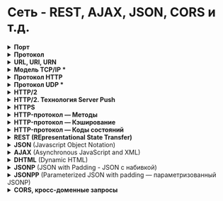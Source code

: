 <h1>Сеть - REST, AJAX, JSON, CORS и т.д.</h1>

[//]: # (Порт)
<details><summary><b>Порт</b></summary><p>

  - Номер выданный операционной системой каждой программе, которая хочет отсылать данные в сеть.

<br></p>
</details> 

[//]: # (Протокол todo: доработать)
<details><summary><b>Протокол</b></summary><p>

  - Сетевой протокол — набор правил, по которым реализуется соединение и обмен данными между несколькими устройствами в сети.
  - Некоторые протоколы:
    - `TСP` - создание интернет пакетов и их обратную сборку в нужном порядке в месте получения. Проверяет целостность информации. Если часть пакетов утеряна в процессе передачи, они передаются повторно.
    - `IP` - для доставки информации по нужному адресу.
    - `UDP` - надо передать быстро, но без гарантий доставки (например передача аудио)
    - `ICMP` - в диагностических или сервисных целях. Например передача сообщений об ошибках и других исключительных ситуациях
    - `SMTP`, `POP`, `IMAP` - Почтовые протоколы
    - `HTTP` — передача данных при клиент-серверном взаимодействии.
    - `FTP` — передача файлов
    - `ARP` — определение MAC-адреса другого компьютера по известному IP-адресу.
  - 
  - Для одновременной работы серверов по протоколам SMTP, POP, IMAP, HTTP, HTTPS, FTP и др. вовсе не требуются отдельные компьютеры или ip-адреса. Все эти сервера можно установить на один компьютер с одним ip-адресом. Это достигается за счет то, что каждый из протоколов использует свой порт.
  - 
  - **Ссылки**
    - [Сетевые протоколы – IP, ICMP, TCP, UDP, POP, SMTP, POP/POP3, IMAP, HTTP/HTTPS, FTP и другие](http://compbasic.ru/network-protocol/)

<br></p>
</details> 

[//]: # (URL, URI, URN todo: дополнять)
<details><summary><b>URL, URI, URN</b></summary><p>

[//]: # (Общее)
- <details><summary><b>Общее</b></summary><p>

  - `URI` (унифицированный идентификатор ресурс) — строка символов, для идентификации ресурса **по его адресу или имени, или тому и тому вместе**.
  - `URL` (унифицированный указатель ресурса) — строка символов, для идентификации ресурса **только по его адресу**. Веб-адрес, используемый для идентификации ресурсов в интернете
  - `URN` (унифицированный идентификатор ресурс) — строка символов, для идентификации ресурса, **только по его имени**.  

  <br></p>
  </details>

[//]: # (URL состоит из)
- <details><summary><b>URL состоит из</b></summary><p>

  - Протокола — набор правил соединение и обмена данными между устройствами в сети. Например: `http:`
  - Домена — имя для идентификации одного или нескольких IP-адресов, на которых расположен ресурс.
  - Пути — местоположение ресурса на сервере
  - Параметров — дополнительные данные, для идентификации или фильтрации ресурса на сервере

  <br></p>
  </details>

[//]: # (Кодировка URL)
- <details><summary><b>Кодировка URL</b></summary><p>

  - URL-адреса используют ASCII-кодировку.
  - 
  - Если есть символы не из набора ASCII — URL-адрес конвертируется в допустимый формат ASCII.
  - Перекодироваться должны буквы кириллицы, буквы с диакритическими знаками, лигатуры, иероглифы...
  - Кодирование URL конвертирует этот адрес в ASCII формат.
  - 
  - Кодировщик URL заменяет небезопасные символы ASCII знаком `%`, за которым следуют два шестнадцатиричных числа, которые соответствуют значениям символов из кодировки `ISO-8859-1`.
  - URL не должен содержать `пробелы`. Кодировщик URL обычно заменяет пробелы знаком `%20`.

  <br></p>
  </details>

[//]: # (Национальные кодировки)
- <details><summary><b>Национальные кодировки</b></summary><p>

  - Для введения многоязычных доменов используют технологию преобразования кодировки.
  - Работает поверх старой системы DNS, не требует никаких изменений в последней.
  - Преобразование имён происходит на стороне клиента, до отправки запроса в систему DNS.
  - Доменные имена с символами нац. алфавитов, которые пользователь набирает в адресной строке, преобразуются браузером в кодировку ASCII.

  <br></p>
  </details>
<br></p>
</details> 

[//]: # (TCP/IP todo: дополнять)
<details><summary><b>Модель TCP/IP *</b></summary><p>

[//]: # (Общее)
- <details><summary><b>Общее</b></summary><p>

  - Модель, теоретическое описание принципов работы набора сетевых протоколов, взаимодействующих друг с другом.
  - Сетевая модель передачи данных, представленных в цифровом виде.
  - 
  - Предполагает прохождение информации через 4 уровня, каждый из них описан набором правил (протоколом передачи).
  - Модель TCP/IP возникла как развитие модели `OSI` (там 7 уровней).
  - 
  - `TCP/IP` — набор протоколов, среди них два основных: TCP (Transmission Control Protocol ) и IP (Internet Protocol).
  - Были первыми разработаны и описаны в данном стандарте.
  - 
  - `Стек протоколов` — конкретные наборы протоколов (правил, по которым идёт соединение и обмен данными между устройствами в сети).
  - Иначе говоря — вложенность протоколов (`TCP` поверх `IP` поверх `Ethernet`).

  <br></p>
  </details>

[//]: # (4 уровня стека TCP/IP)
- <details><summary><b>4 уровня стека TCP/IP</b></summary><p>

  - `Прикладной` уровень (Application Layer)
      - Зачем: поддержка сеанса связи, преобразование протоколов и информации, взаимодействие пользователя и сети...
      - Примеры: HTTP, RTSP, FTP, DNS...
  - `Транспортный` уровень (Transport Layer)
      - Зачем: доставка переданной информации без дублирования, потерь и ошибок, в необходимой последовательности.
      - В стеке TCP/IP транспортные протоколы определяют, для какого именно приложения предназначены эти данные.
      - Примеры: TCP, UDP, SCTP, DCCP
  - `Межсетевой` уровень (Сетевой уровень) (Internet Layer)
      - Зачем: регламентирует взаимодействие между отдельными подсетями.
      - Интернет состоит из множества локальных сетей, объединенных протоколом связи TCP/IP.
      - Маршрутизация осуществляется путем обращения к определенному IP-адресу с использованием маски.
      - Примеры: Для TCP/IP это IP
  - `Канальный/Сетевой` уровень (Network Access Layer)
      - Зачем: кодирование информации, ее деление на пакеты, отправка по нужному каналу. Измерение параметров сигнала (
        задержки ответа, расстояния между хостами...)
      - Для взаимодействия с сетевыми технологиями — Ethernet, Wi-Fi и т. д.
      - Примеры: Ethernet, IEEE 802.11 WLAN, SLIP, Token Ring, ATM и MPLS, физическая среда и принципы кодирования
        информации, T1, E1

  <br></p>
  </details>

[//]: # (Отличия моделей TCP/IP и OSI)
- <details><summary><b>Отличия моделей TCP/IP и OSI</b></summary><p>

  - TCP/IP — стек протоколов, представляющий собой основу Интернета.
  - OSI (Базовая Эталонная Модель Взаимодействия Открытых Систем) — подходит для описания самых разных сетей.

  <br></p>
  </details>

[//]: # (Альтернативы TCP)
- <details><summary><b>Альтернативы TCP</b></summary><p>

  - Один из вариантов: протокол `UDP`. 
  - Поверx него используем `QUIC`, поверх `HTTP/3`. 
  - [Подробнее](https://habr.com/ru/company/vk/blog/594633/)

  <br></p>
  </details>


- **Дополнять — там еще много всего**
- .

[//]: # (Ссылки)
- <details><summary><b>Ссылки</b></summary><p>

  - [Timeweb - Что такое TCP/IP и как работает этот протокол](https://timeweb.com/ru/community/articles/chto-takoe-tcp-ip)
  - [Proglib - Компьютерные сети от А до Я: стек протоколов TCP/IP](https://proglib.io/p/tcp-ip)
  - [Habr - Основы TCP/IP для будущих дилетантов](https://habr.com/ru/post/326574)
  - [Wiki - TCP/IP](https://ru.wikipedia.org/wiki/TCP/IP)
  - [Proglib - Компьютерные сети от А до Я: классификация, стандарты и уровни. OSI](https://proglib.io/p/computer-network)
  
  <br></p>
  </details>

<br></p>
</details> 

[//]: # (Протокол HTTP)
<details><summary><b>Протокол HTTP</b></summary><p>

[//]: # (Ссылки)
- <details><summary><b>Ссылки</b></summary><p>
    
  - `HyperText Transfer Protocol` (протокол передачи гипертекста) — протокол передачи данных.
  - Для передачи произвольных данных при клиент-серверном взаимодействии.
  - 
  - Протокол прикладного уровня — верхний 7-й уровень модели OSI, 4 уровень TCP/IP
  - 
  - Предполагает использование клиент-серверной структуры передачи данных:
    - клиентское приложение формирует запрос и отправляет его на сервер
    - серверное программное обеспечение обрабатывает данный запрос, формирует ответ и передаёт его обратно клиенту
    - клиентское приложение может продолжить отправлять другие запросы (будут обработаны аналогично).
  - 
  - HTTP часто используется как протокол передачи информации для других протоколов прикладного уровня (например SOAP, XML-RPC и WebDAV). В таком случае говорят, что протокол HTTP используется как «транспорт».
  - API многих программ также используют HTTP для передачи данных — сами данные могут иметь любой формат (например XML или JSON).
  - Обычно передача данных по протоколу HTTP осуществляется через TCP/IP-соединения.

    
  <br></p>
  </details>

[//]: # (Клиент, Сервер, Прокси)
- <details><summary><b>Клиент, Сервер, Прокси</b></summary><p>

  - 3 главных объекта, которые обмениваются сообщениями:
  - 
  - `Клиент` (user agent)
      - программа, которая отправляет запросы, получает и обрабатывает ответы от имени пользователя на устройстве
        пользователя,
      - Например, браузер.
  - `Сервер` (веб-сервер)
      - программа, которая работает на сервере, принимает и обрабатывает запросы от клиента, а затем отправляет ответы
        клиенту.
      - Это веб-сервер.
  - `Прокси` (прокси-сервер)
      - программа, которая работает на сервере, пропускает через себя запросы и ответы и выступает в роли посредника между
        клиентом и сервером.
      - Функции:
      - **Кэшировать** данные запроса или ответа — для улучшения производительности и снижения сетевого трафика.
      - **Фильтровать** данные — например сканировать данные антивирусом или использовать родительский контроль.
      - **Балансировка нагрузки** — распределение запросов между разными серверами.
      - **Аутентификацию клиентов** — для управления доступом к ресурсам.
      - **Логировать** — хранение информации о запросах клиентов и ответах сервера.
      - **Защищать** — обнаружение некоторых типов атак. Например: определение подозрительного трафика или DDoS-атаки.

  <br></p>
  </details> 

[//]: # (Общий алгоритм)
- <details><summary><b>Общий алгоритм</b></summary><p>

  - Клиент устанавливает соединение с сервером с помощью протокола транспортного уровня TCP.
      - Клиент может переиспользовать одно и то же соединение для работы с сервером или создавать его каждый раз. Зависит от задачи, конфигурации сети и конкретных настроек оборудования.
  - Клиент посылает HTTP-сообщение с `телом` и `параметрами` запроса.
  - Сервер принимает это сообщение и на основании логики работы бэкенда формирует и отправляет HTTP-сообщение ответа.

  <br></p>
  </details> 

[//]: # (Сессия, cookie)
- <details><summary><b>Сессия, cookie</b></summary><p>

  - Протокол HTTP не хранит состояние => количество соединений не приводит к существенному усложнению взаимодействия.
  - Но есть понятие `сессии`, с помощью которой можно передавать и хранить необходимые данные, относящиеся к конкретному сеансу связи.
  - Данные сессии сохраняются на клиенте и на сервере.
  - Например: доступен идентификатор сессии, который позволяет не проводить авторизацию клиента при каждом обращении к серверу.
  - Часто для хранения данных о сессии используются `Cookie`.

  <br></p>
  </details> 

[//]: # (HTTP-сообщения)
- <details><summary><b>HTTP-сообщения</b></summary><p>

  - HTTP-сообщение — обычный текст в кодировке ASCII.
  - 
  - В версиях HTTP/1.1 и раньше — сообщения пересылались в качестве обычного текста.
  - В версии HTTP/2 — текстовое сообщение разделяется на фреймы. Позволяет выполнить оптимизацию и повысить
  - производительность.
  - 
  - Два типа сообщений:
    - запросы — от клиента
    - ответы — от сервера
  - 
  - Структура:
    - `Стартовая строка` — описывает запрос, или статус (успех или сбой)
    - `Заголовки` — передают сервисную информацию, определяют запрос или описывают тело сообщения.
    - `Тело сообщения` (опционально) — представляет данные в текстовом виде. Может отсутствовать (у всех HEAD-запросов, у некоторых GET-запросов...)
  - 
  - Стартовую строку вместе с заголовками сообщения HTTP называют головой запроса, а его данные - телом.

  <br></p>
  </details> 

[//]: # (HTTP-сообщения - стартовая строка)
- <details><summary><b>HTTP-сообщения - стартовая строка</b></summary><p>

  - **Стартовая строка запроса**
    - Метод HTTP — какое действие хочу совершить (GET, PUT, POST, HEAD, OPTIONS...).
        - `OPTIONS` — для определения возможностей сервера по преобразованию данных. Предварительный запрос к серверу при
          кросс-доменном запросе. Не кэшируется (???).
        - `GET` — для получения данных от сервера. Не имеет тела, информацию можно передать только через `querystring`.
          Кэшируется.
        - `HEAD` — для получения данных от сервера. Как GET, но не возвращает данных в ответе. Для проверки существования
          сайта, получения метаданных. Кэшируется.
        - `POST` — для отправки данных на сервер. Не кэшируется.
        - `PUT` — для добавления новых или изменения существующих данных на сервере. Не кэшируется.
        - `PATCH` — для добавления новых или изменения существующих данных на сервере. Как PUT, но для обновления части
          данных.
        - `DELETE` — для удаления данных на сервере. Не кэшируется.
        - `TRACE` — возвращает запрос от клиента так, что в ответе будет информация о преобразованиях запроса на
          промежуточных серверах.
        - `CONNECT` — переводит текущее соединение в TCP/IP-туннель. Обычно используется для установления защищённого
          SSL-соединения.
    - Цель запроса — адрес. Обычно URL или абсолютный путь протокола. Формат зависит от HTTP-метода.
        - Абсолютный путь, '?' и строка запроса — самая распространённая форма, `исходная формой` (origin form).
            - Для методов GET, POST, HEAD, и OPTIONS.
            - `POST / HTTP 1.1`
            - `GET /background.png HTTP/1.0`
            - `HEAD /test.html?query=alibaba HTTP/1.1`
            - `OPTIONS /anypage.html HTTP/1.0`
        - Полный URL - абсолютная форма (absolute form) , обычно используется с GET при подключении к прокси.
            - `GET http://developer.mozilla.org/ru/docs/Web/HTTP/Messages HTTP/1.1`
        - Компонента URL "authority", состоящая из имени домена и (необязательно) порта (предваряемого символом ':'),
          называется authority form. Используется только с методом CONNECT при установке туннеля HTTP.
            - `CONNECT developer.mozilla.org:80 HTTP/1.1`
        - Форма звёздочки (asterisk form), просто "звёздочка" ('*') используется с методом OPTIONS и представляет сервер.
            - `OPTIONS * HTTP/1.1`
    - Версия HTTP — определяет структуру остального сообщения. Какую версию лучше использовать для ответа.
  - 
  - **Стартовая строка ответа (строка статуса)**
    - Версия протокола (обычно HTTP/1.1)
    - Код состояния — был ли запрос успешным.
        - `1xx` — обработка данных на сервере продолжается;
        - `2xx` — успешная обработка данных;
        - `3xx` — перенаправление запросов (редирект);
        - `4xx` — ошибка по вине клиента;
        - `5xx` — ошибка по вине сервера.
        - [MDN - Коды ответа HTTP](https://developer.mozilla.org/ru/docs/Web/HTTP/Status)
        - [Яндекс.Справка - Справочник по кодам статуса HTTP](https://yandex.ru/support/webmaster/error-dictionary/http-codes.html)
    - Пояснение — краткое описание кода состояния
    - Пример строки статуса: `HTTP/1.1 404 Not Found.`

  <br></p>
  </details> 

[//]: # (HTTP-сообщения - заголовки)
- <details><summary><b>HTTP-сообщения - заголовки</b></summary><p>

  - Структура заголовка: строка, завершаемая (':') и значение, структура которого определяется заголовком.
  - Весь заголовок, включая значение, представляет собой одну строку, может быть довольно длинной.
  - 
  - **4 группы заголовков**:
    - Основные заголовки — могут включаться в любые сообщения клиента и сервера.
    - Заголовки запроса — используются только в сообщениях клиента.
    - Заголовки ответа — используются только в сообщениях сервера.
    - Заголовки сущности — описывают данные в сообщении.
  - 
  - В заголовках указывается информация необходимая для работы веб-сервера или клиента.
  - Например:
    - есть адрес домена, к которому обращается клиент
    - информация об авторизации пользователя.
    - информацию о настройках кэширования на клиенте и сервере
    - формат передаваемых данных
    - языке
    - последних дате и времени модификации данных
    - ...
  - 
  - **Пример**
    - Для экономии трафика часто используют сжатие данных: архивация данных перед пересылкой и разархивация после пересылки.
    - Для этого применяют несколько алгоритмов сжатия (gzip, brotli...)
    - Чтобы пользоваться сжатием, необходимо дать понять клиенту и серверу, что это вообще возможно и какой алгоритм сжатия применять.
    - Клиент должен сообщить серверу, что сжатие поддерживается.
    - Сервер должен сообщить что данные сжаты и их необходимо распаковать перед использованием.
    - Клиент, сообщает о поддержке сжатия gzip, br или deflate используя заголовок: `Accept-Encoding: gzip, br, deflate`
    - Сервер для передачи данных в сжатом формате gzip шлёт заголовок: `Content-Encoding: gzip`
  - 
  - **Ссылки**
    - [MDN - Заголовки HTTP](https://developer.mozilla.org/ru/docs/Web/HTTP/Headers)

  <br></p>
  </details> 

[//]: # (HTTP-сообщения - тело)
- <details><summary><b>HTTP-сообщения - тело</b></summary><p>

  - Данные, которые будут отправлены с запросом, или данные, полученные с ответом.
  - Может отсутствовать — для всех HEAD-запросов, для некоторых GET-запросов, у ответов с кодом состояния 201 (создано), 204 (Нет содержимого) и др.
  -
  - **Формат данных тела сообщения**
    - Бывает нескольких типов.
    - Чаще всего встречаются типы:
      - text/html.
      - application/json.
      - multipart/form-data.
  - 
  - **Тело запроса**
    - Может отсутствовать — для всех HEAD-запросов, для некоторых GET-запросов (запрос клиента, где указан метод GET для
      получения данных).<bb>
    - Запросы, собирающие (fetching) в нем обычно не нуждаются ресурсы (`GET`, `HEAD`, `DELETE`, или `OPTIONS`).<br>
    - Некоторые запросы отправляют на сервер данные для обновления, как это часто бывает с запросами `POST` (содержащими
      данные HTML-форм).
    - можно разделить на 2 категории:
        - Одноресурсные тела — состоят из одного отдельного файла, определяемого двумя заголовками: Content-Type и
          Content-Length.
        - Многоресурсные тела — состоят из N частей, каждая содержит свой бит информации. Обычно связаны с HTML-формами.
  - 
  - **Тело ответа**
    - есть не у всех ответов: у ответов с кодом состояния 201 (создано), 204 (нет содержимого) и др.
    - можно разделить на 3 категории:
        - Одноресурсные тела из отдельного файла известной длины, определяемые двумя заголовками: Content-Type и
          Content-Length.
        - Одноресурсные тела из отдельного файла неизвестной длины, разбитого на небольшие части (chunks) с заголовком
          Transfer-Encoding, значением которого является chunked.
        - Многоресурсные тела состоящие из многокомпонентного тела, каждая часть которого содержит свой сегмент информации.
          Довольно редки.

  - 
  - **Ссылки**
    - [MDN - Сообщения HTTP.Тело](https://developer.mozilla.org/ru/docs/Web/HTTP/Messages#%D1%82%D0%B5%D0%BB%D0%BE_2)

  <br></p>
  </details> 

[//]: # (Ссылки)
- <details><summary><b>Ссылки</b></summary><p>

  - [Дока - Протокол HTTP](https://doka.guide/tools/http-protocol/)
  - [MDN - Основы HTTP](https://developer.mozilla.org/ru/docs/Web/HTTP/Basics_of_HTTP)
  
  <br></p>
  </details>

<br></p>
</details>

[//]: # (Протокол UDP todo: дополнять)
<details><summary><b>Протокол UDP *</b></summary><p>

  - Передача данных между сервером и браузером опирается на протоколы транспортного уровня TCP и UDP. Знание о том, как они работают, позволяет оптимизировать передачу данных и улучшить пользовательский опыт.
  - На практике TCP используется в случаях, когда необходимо гарантировать целостность и порядок приходящих данных в ущерб скорости их передачи. Это важно для обмена файлами (например, запрос на получение файлов разметки HTML или стилей CSS).
  - `UDP` используется, если скорость важнее соблюдения подобных требований (например, доставка потокового аудио или видео). Гарантий доставки и порядка получения данных нет.
  - 
  - **Расширенная UDP-TCP шутка**
    - Я знаю отличную шутку про UDP, но не факт, что она до вас дойдет.
    - Я знаю отличную шутку про TCP, но если она до вас не дойдет, то я повторю.
    - А кто знает отличную шутку про ARP?
    - А вы слышали шутку про ICMP?
    - Вам еще кто-то рассказывал шутку про STP?..
  - 
  - **Ссылка**
    - [Протоколы TCP и UDP ](https://doka.guide/tools/tcp-udp-protocols/)

<br></p>
</details> 

[//]: # (HTTP/2 todo: доработать)
<details><summary><b>HTTP/2</b></summary><p>

[//]: # (Общее)
- <details><summary><b>Общее</b></summary><p>

  - Вторая версия сетевого протокола HTTP.
  - Для повышения эффективности передачи данных по сети.
  -   
  - Разработан рабочей группой Hypertext Transfer Protocol working group
  - Утверждён в 2015
  - В 2021 около 50% из 10 млн самых популярных интернет-сайтов поддерживают протокол HTTP/2.


  <br></p>
  </details>

[//]: # (Цели)
- <details><summary><b>Цели</b></summary><p>

  - Добавить механизмы согласования протокола - клиент и сервер могут использовать HTTP 1.1, 2.0 или, гипотетически, иные, не HTTP-протоколы.
  - Уменьшение задержек доступа для ускорения загрузки страниц, в частности путём:
    - Сжатия данных в заголовках HTTP
    - Использования push-технологий на серверной стороне
    - Конвейеризации запросов
    - Устранения проблемы блокировки «head-of-line» протоколов HTTP 1.0/1.1
    - Мультиплексирования множества запросов в одном соединении TCP
  - Сохранение совместимости с существующими применениями HTTP

  <br></p>
  </details>

[//]: # (Отличия от HTTP 1.1)
- <details><summary><b>Отличия от HTTP 1.1</b></summary><p>  

  - Протокол HTTP/2 является бинарным. По сравнению с предыдущим стандартом изменены способы разбиения данных на фрагменты и транспортирования их между сервером и клиентом.
  - В HTTP/2 сервер имеет право послать то содержимое, которое ещё не было запрошено клиентом. Это позволит серверу сразу выслать дополнительные файлы, которые потребуются браузеру для отображения страниц, без необходимости анализа браузером основной страницы и запрашивания необходимых дополнений.
  - Также часть улучшений получена за счёт мультиплексирования запросов и ответов для преодоления проблемы «head-of-line blocking» протоколов HTTP 1; сжатия передаваемых заголовков и введения явной приоритизации запросов. 

  <br></p>
  </details>

[//]: # (Server Push)
- <details><summary><b>Server Push</b></summary><p>  

  - HTTP/2 вводит технологию `Server Push` — позволяет серверу отправлять данные в клиентский кэш по собственной инициативе. 
  - Однако, при использовании этой технологии данные нельзя отправлять прямо в приложение. 
  - Данные, отправленные сервером по своей инициативе, обрабатывает браузер, при этом нет API, которые позволяют, например, уведомить приложение о поступлении данных с сервера и отреагировать на это событие.

  <br></p>
  </details>

[//]: # (SSE)
- <details><summary><b>SSE</b></summary><p>

  - `Server-Sent Events (SSE)` — механизм, который позволяет серверу асинхронно отправлять данные клиенту после установления клиент-серверного соединения.
  - После соединения сервер может отправлять данные по своему усмотрению, например, когда окажется готовым к передаче очередной фрагмент данных. 
  - Можно представить себе как одностороннюю модель издатель-подписчик. 
  - Кроме того, в рамках этой технологии существует стандартное клиентское API для JavaScript, называемое EventSource, реализованное в большинстве современных браузеров как часть стандарта HTML5 W3C. 
  - Технология SSE основана на HTTP => она отлично сочетается с HTTP/2. Можно скомбинировать с некоторыми возможностями HTTP/2, что открывает дополнительные перспективы.
    - HTTP/2 даёт эффективный транспортный уровень, основанный на мультиплексированных каналах, 
    - а SSE даёт приложениям API для передачи данных с сервера.
  - Технология SSE основана на HTTP. Это означает, что с использованием HTTP/2 не только несколько SSE-потоков могут передавать данные в одном TCP-соединении, но то же самое может быть сделано и с комбинацией из нескольких наборов SSE-потоков (отправка данных клиенту по инициативе сервера) и нескольких запросов клиента (уходящих к серверу).
  - Благодаря HTTP/2 и SSE теперь имеется возможность организации двунаправленных соединений, основанных исключительно на возможностях HTTP, и имеется простое API, которое позволяет обрабатывать в клиентских приложениях данные, поступающие с серверов.
  - Недостаточные возможности в сфере двунаправленной передачи данных часто рассматривались как основной недостаток при сравнении `SSE` и `WebSocket`. Благодаря HTTP/2 подобного недостатка больше не существует. Это открывает возможности по построению систем обмена данными между серверными и клиентскими частями приложений исключительно с использованием возможностей HTTP, без привлечения технологии WebSocket.

  <br></p>
  </details>

[//]: # (Ссылки)
- <details><summary><b>Ссылки</b></summary><p>

  - [Все, что нужно знать о HTTP/2](https://sebweo.com/ru/vse-chto-nuzhno-znat-o-http-2/)
  - [Wikipedia](https://ru.wikipedia.org/wiki/HTTP/2)

  <br></p>
  </details>
  
<br></p>
</details>

[//]: # (HTTP/2. Технология Server Push)
<details><summary><b>HTTP/2. Технология Server Push</b></summary><p>

  - HTTP/2 вводит технологию Server Push, которая позволяет серверу отправлять данные в клиентский кэш по собственной инициативе. Однако, при использовании этой технологии данные нельзя отправлять прямо в приложение. Данные, отправленные сервером по своей инициативе, обрабатывает браузер, при этом нет API, которые позволяют, например, уведомить приложение о поступлении данных с сервера и отреагировать на это событие.
  - Именно в подобной ситуации весьма полезной оказывается технология Server-Sent Events (SSE). SSE — это механизм, который позволяет серверу асинхронно отправлять данные клиенту после установления клиент-серверного соединения.
  - 
  - **Ссылки**
    - [Legmo - Работа браузера](/Pages/Network/Browser.md)
    - [Habr - HTTP/2 Server Push не так прост, как я думал](https://habr.com/ru/company/badoo/blog/331216/)

<br></p>
</details> 

[//]: # (HTTPS)
<details><summary><b>HTTPS</b></summary><p>

[//]: # (Общее)
- <details><summary><b>Общее</b></summary><p>
  
  - Расширение протокола HTTP, реализует упаковку данных в криптографический протокол SSL или TLS.
  - 
  - Имеют 3 уровня защиты:
    - Шифрование данных — позволяет избежать их перехвата;
    - Сохранность данных — любое изменение данных фиксируется;
    - Аутентификация — защищает от перенаправления пользователя.

  <br></p>
  </details>

[//]: # (В каких случаях необходим сертификат HTTPS?)
- <details><summary><b>В каких случаях необходим сертификат HTTPS?</b></summary><p>

  - Обязательное использование защищенного протокола передачи данных требует вся информация, касающаяся проведения платежей в интернете: оплата товаров в интернет-магазинах любым способом (индивидуальная платежная карта, онлайн системы платежей и пр.), оплата услуг через интернет-банкинг, совершение платежей в онлайн сервисах (казино, online-курсы и т.п.) и многое другое.
  - Также рекомендуется на сайтах, которые для доступа к определенному контенту запрашивают личные данные пользователей, например, номер паспорта – такие данные необходимо защищать от перехвата злоумышленниками.

  <br></p>
  </details>

[//]: # (Как использовать HTTPS. Сертификаты)
- <details><summary><b>Как использовать HTTPS. Сертификаты</b></summary><p>

  - HTTPS основан на том, что компьютер пользователя и сервер выбирают общий `секретный ключ` — им шифруется передаваемая информация.
  - Этот ключ уникальный и генерируется для каждого сеанса. Считается, что его подделать невозможно.
  - Во избежание перехвата данных третьим лицом используется `цифровой сертификат` — электронный документ, который идентифицирует сервер. Каждый владелец сайта (сервера) для установки защищенного соединения с пользователем должен иметь такой сертификат.
  - Первое, что делает браузер при установке соединения по протоколу HTTPS – проверку подлинности сертификата. В случае успешного ответа начинается обмен данными.
  - Сертификаты выдают их специализированные `центры сертификации` на определенный период. Важно не забывать продлевать действие сертификата.
  -  
  - В сертификате указываются данные владельца и подпись.
  - С помощью сертификата вы подтверждаете, что:
    - лицо, которому он выдан, действительно существует
    - оно является владельцем сервера (сайта), который указан в сертификате
  - Сертификатов существует несколько видов в зависимости от следующих факторов:
    - необходимого уровня безопасности;
    - количества доменных имен и поддоменов;
    - количества владельцев.

  <br></p>
  </details>

[//]: # (Ссылки)
- <details><summary><b>Ссылки</b></summary><p>

    - [Proglib - Что такое HTTP и HTTPS?](https://proglib.io/p/chto-takoe-http-i-https-2021-03-22)
  
  <br></p>
  </details>

<br></p>
</details> 

[//]: # (HTTP-протокол — Методы)
<details><summary><b>HTTP-протокол — Методы</b></summary><p>

- Метод — это указание операции над ресурсом.
- Методы HTTP-протокола:
  - `OPTIONS` — для определения возможностей сервера по преобразованию данных. Предварительный запрос к серверу при кросс-доменном запросе. Не кэшируется (???).
  - `GET` — для получения данных от сервера. Не имеет тела, информацию можно передать только через `querystring`. Кэшируется.
  - `HEAD` — для получения данных от сервера. Как GET, но не возвращает данных в ответе. Для проверки существования сайта, получения метаданных. Кэшируется.
  - `POST` — для отправки данных на сервер. Не кэшируется.
  - `PUT` — для добавления новых или изменения существующих данных на сервере. Не кэшируется.
  - `PATCH` — для добавления новых или изменения существующих данных на сервере. Как PUT, но для обновления части данных.
  - `DELETE` — для удаления данных на сервере. Не кэшируется.
  - `TRACE` — возвращает запрос от клиента так, что в ответе будет информация о преобразованиях запроса на промежуточных серверах.
  - `CONNECT` — переводит текущее соединение в TCP/IP-туннель. Обычно используется для установления защищённого SSL-соединения.
- 
- **Ссылки**
  - [Методы HTTP-запроса](https://devanych.ru/technologies/metody-http-zaprosa)
  - [Habr - Простым языком об HTTP](https://habr.com/ru/post/215117/)

<br></p>
</details> 

[//]: # (HTTP-протокол — Кэширование)
<details><summary><b>HTTP-протокол — Кэширование</b></summary><p>

[//]: # (Общее)
- <details><summary><b>Общее</b></summary><p>

  - `Кэширование` — временное сохранение контента из предыдущих запросов.
  - 
  - Позволяет хранить веб-ресурсы на удалённых точках по пути от вашего сервера к пользовательскому браузеру.
  - Браузер тоже хранит у себя кэш, чтобы клиенты не запрашивали у вас постоянно одни и те же ресурсы.
  - 
  - Веб-кэширование является основной конструктивной особенностью протокола HTTP, предназначенного для минимизации сетевого трафика и улучшения отзывчивости системы в целом. Контент кэшируется на каждом уровне от исходного сервера до браузера.
  - Веб-кеширование работает путем кэширования HTTP-ответов для запросов в соответствии с определенными правилами. Последующие запросы кэшированного контента затем можно извлечь из ближайшего кэша, а не отправлять запрос обратно на веб-сервер.
  - Кеш надо правильно сконфигурировать: ресурсы редко остаются неизменными, так что копию требуется хранить только до того момента, как ресурс изменился, но не дольше.
  - 
  - Главной целью политики кэширования является достижение баланса, который позволяет применять агрессивное кэширование, когда это возможно, и оставляет возможность аннулировать записи при внесении изменений.<br>
  - Скорее всего, на каждом сайте будут:
    - Агрессивно кэшируемые элементы.
    - Элементы с коротким сроком свежести и необходимостью валидации.
    - Элементы, которые не кэшируются вообще.
      Цель — по возможности перемещать контент в первые категории, при сохранении приемлемого уровня точности.
  - 
  - Здесь будет говориться в основном о `кешах браузеров и прокси`, но существуют также `кеши шлюзов`, `CDN`, `реверсные прокси кеши `и `балансировщики нагрузки`...
    
  <br></p>
  </details>

[//]: # (Зачем)
- <details><summary><b>Зачем</b></summary><p>

  - Настройки кэширования веб-трафика крайне важны для посещаемых сайтов.
  - Например, если платишь за траффик или важна скорость/посещаемость.
  - Основной источник повышения производительности веб-сайтов
  - Сокращается задержка — уменьшается время, необходимое для отображения ресурсов
  - Снижается сетевой трафик
  - Снижается нагрузка на сервер, которому не приходится самому обслуживать всех клиентов
  - Повышается производительность — кеш ближе к клиенту и ресурс передаётся быстрее.

  <br></p>
  </details>

[//]: # (Коэффициент попадания в кэш)
- <details><summary><b>Коэффициент попадания в кэш</b></summary><p>

  - Мера измерения продуктивности кэша. 
  - Отношение количества запросов, которые можно обслужить из кэша, к общему количеству запросов. Высокий коэффициент попадания в кэш означает, что из кэша можно извлечь высокий процент контента. Обычно к такому результату стремится большинство администраторов.


  <br></p>
  </details>

[//]: # (Валидация / Инвалидация)
- <details><summary><b>Валидация / Инвалидация</b></summary><p>

  - `Валидация` – проверка устаревшего контента на исходном сервере с целью уточнить последнюю версию элемента.<br>
  - `Инвалидация` – процесс удаления контента из кэша раньше срока истечения его свежести. Необходимо, если элемент был изменен на исходном сервере, а в кэше хранится его устаревший элемент, что вызовет значительные проблемы для клиента.


  <br></p>
  </details>

[//]: # (Что кэшировать?)
- <details><summary><b>Что кэшировать?</b></summary><p>

  - Лучше кэшировать
    - Логотипы и изображения бренда.
    - Не ротируемые изображения в целом (например, значки навигации).
    - Стили.
    - Общие файлы Javascript.
    - Загружаемый контент.
    - Файлы мультимедиа.
  - Кэшировать с оторожностью
    - HTML-страницы.
    - Ротируемые изображения.
    - Часто изменяемые Javascript и CSS.
    - Контент, запрашиваемый с помощью файлов cookie.
  - Лучше не кэшировать
    - Активы, связанные с конфиденциальными данными. (банковская информация и т. д.)
    - Контент, который зависит от пользователя и часто изменяется.

  <br></p>
  </details>

[//]: # (Виды кеширования по роли в архитектуре)
- <details><summary><b>Виды кеширования по роли в архитектуре</b></summary><p>

  - серверное
    - серверное кэширование страниц сайта — веб-сервер
    - кэширование кода интерпретатора PHP
    - кэширование запросов к базе данных.
  - прокси-серверы
    - любой сервер между клиентом и сервером, может кэшировать определенный контент. Эти кэши могут поддерживаться интернет-провайдерами или другими независимыми сторонами.
  - клиентское
    - на уровне браузера. Обычно пользовательский контент или контент, который часто запрашивается и сложно извлекается.

  <br></p>
  </details>

[//]: # (Виды кеширования по доступу)
- <details><summary><b>Виды кеширования по доступу</b></summary><p>

  - `приватные кеши` — предназначен для отдельного пользователя
    - Приватный (private) кеш браузера — содержит все документы, загруженные данным пользователем по HTTP.
  - `кеши совместного использования` (shared cache) — хранятся копии, которые могут направляться разным пользователям.
    -  кеш, который сохраняет ответы, чтобы их потом могли использовать разные пользователи. Например, в локальной сети вашего провайдера или компании, может быть установлен прокси, обслуживающий множество пользователей, чтобы можно было повторно использовать популярные ресурсы, сокращая тем самым сетевой трафик и время ожидания.


  <br></p>
  </details>

[//]: # (Заголовки кэширования)
- <details><summary><b>Заголовки кэширования (основные)</b></summary><p>

  - Большая часть поведения при кэшировании определяется политикой, которую устанавливает владелец контента.
  - Эти политики в основном формулируются с помощью HTTP-заголовков.
  - Есть разные версии протокола HTTP => есть разные заголовки кэширования, с разными уровнями сложности. 
  - 
  - `Expires` — устаревший. Очень простой. Устанавливает время в будущем, когда истекает срок действия контента.
  - `Cache-Control` — задание инструкций кеширования для запросов и ответов.
    - Можно установить несколько инструкций политики кэширования. Инструкции разделяются запятыми.
    - Стандартные инструкции для запроса
      - `Cache-Control: max-age=<seconds>` — максимальное время в течение которого ресурс будет считаться актуальным
      - `Cache-Control: max-stale[=<seconds>]` — клиент хочет получить ответ, для которого было превышено время устаревания.
      - `Cache-Control: min-fresh=<seconds>` — клиент хочет получить ответ, который будет актуален как минимум указанное количество секунд.
      - `Cache-Control: no-cache` — необходимость отправить запрос на сервер для валидации ресурса перед использованием закешированных данных.
      - `Cache-Control: no-store` — 
      - `Cache-Control: no-transform` — 
      - `Cache-Control: only-if-cached` — необходимость использования только закешированных данных. Запрос на сервер не должен посылаться.
    - Стандартные инструкции для ответа
      - `Cache-Control: must-revalidate` — Кеш должен проверить статус устаревших ресурсов перед их использованием.
      - `Cache-Control: no-cache` — Кеш должен проверить статус устаревших ресурсов перед их использованием. Применим только к разделяемым кешам (например, прокси), игнорируется частными кешами.
      - `Cache-Control: no-store` — Кеш не должен хранить никакую информацию о запросе и ответе
      - `Cache-Control: no-transform` — Никакие преобразования не должны применяться к ресурсу.
      - `Cache-Control: public` — ответ может быть закеширован в любом кеше.
      - `Cache-Control: private` — ответ предназначен для одного пользователя и не должен помещаться в разделяемый кеш. Только частный кеш.
      - `Cache-Control: proxy-revalidate` — 
      - `Cache-Control: max-age=<seconds>` — 
      - `Cache-Control: s-maxage=<seconds>` — 
  - `Etag` — для валидации кэша. 
    - Сервер может предоставить уникальный Etag для элемента. 
    - Когда придет время проверить кэшированный контент, кэширующий сервер может отправить обратно Etag контента. 
    - Исходный сервер либо сообщит ему, что контент не изменился, либо отправит обновленный контент (с новым Etag).
  - `Last-Modified` — когда элемент был изменен в последний раз. 
    - Часть стратегии валидации для обеспечения свежего контента.
  - `Content-Length` — размер отправленного тела объекта в байтах.
    - Некоторые программы отказываются кэшировать контент, если заранее не знают о размере кэша.
  - `Vary` — сообщает системе, по каким заголовкам кэширования она может понять, что в кэше находится правильный контент.
    - Дает возможность хранить разные версии одного и того же контента за счет разбавления записей в кэше.
    - Чаще всего используют для указания ключа заголовка `Accept-Encoding` — чтоб различать сжатый / несжатый контент.
  - ...


  <br></p>
  </details>

[//]: # (Приёмы веб-разработчика для улучшения кэширования сайта)
- <details><summary><b>Приёмы веб-разработчика для улучшения кэширования сайта</b></summary><p>

  - Установите определенные каталоги для изображений, css и общего контента. 
    - Размещение контента в выделенных каталогах позволит вам легко ссылаться на них с любой страницы вашего сайта.
  - Используйте один и тот же URL-адрес для ссылки на одни и те же элементы. 
    - Поскольку кэш отталкивается как от хоста, так и от пути к запрошенному контенту, убедитесь, что вы ссылаетесь на свой контент на всех ваших страницах одинаково.
  - Используйте CSS-спрайты, где это возможно. 
    - CSS-спрайты для элементов, таких как значки и навигация, уменьшают количество раундов, необходимых для рендеринга вашего сайта, и позволяют сайту кешировать этот единственный спрайт в течение длительного времени.
  - По возможности храните сценарии и внешние ресурсы локально. 
    - Если вы используете скрипты javascript и другие внешние ресурсы, подумайте о том, чтобы разместить эти ресурсы на своих собственных серверах. 
    - Обратите внимание, что вам нужно знать о любых обновлениях, чтобы вовремя обновить локальную копию.

  <br></p>
  </details>

[//]: # (Ссылки)
- <details><summary><b>Ссылки</b></summary><p>

  - [Habr - Гид по заголовкам кэширования HTTP для начинающих](https://habr.com/ru/post/253121/)
  - [MDN - HTTP-кеширование](https://developer.mozilla.org/ru/docs/Web/HTTP/Caching)
  - [MDN - Cache-Control](https://developer.mozilla.org/ru/docs/Web/HTTP/Headers/Cache-Control)
  - [Повышение производительности приложений с помощью HTTP-заголовков кеширования](https://www.internet-technologies.ru/articles/povyshenie-proizvoditelnosti-prilozheniy-s-pomoschyu-http-zagolovkov-keshirovaniya.html)
  - [Основы кэширования: терминология, основные HTTP-заголовки и стратегии](https://www.8host.com/blog/osnovy-keshirovaniya-terminologiya-osnovnye-http-zagolovki-i-strategii/)
  - [Что такое кэширование](https://ru.hostings.info/termins/cashirovaniye.html)


  <br></p>
  </details>

<br></p>
</details> 

[//]: # (HTTP-протокол — Коды состояний)
<details><summary><b>HTTP-протокол — Коды состояний</b></summary><p>

**Основные группы кодов состояний**

- `1xx` - Information
- 100 - Continue
- `2xx` - Success
- 200 - OK
- 201 - Created
- 202 - Accepted
- 204 - No Content
- `3xx` - Redirect
- 301 - Moved Permanently
- 307 - Temporary Redirect
- `4xx` - Client Error
- 400 - Bad Request
- 401 - Unauthorized
- 403 - Forbidden
- 404 - Not Found
- `5xx` - Server Error
- 500 - Internal Server Error
- 501 - Not Implemented
- 502 - Bad Gateway
- 503 - Service Unavailable
- 504 - Gateway Timeout

**Ссылки**

- [Яндекс.Справка - Справочник по кодам статуса HTTP](https://yandex.ru/support/webmaster/error-dictionary/http-codes.html)
- [MDN - Коды ответа HTTP](https://developer.mozilla.org/ru/docs/Web/HTTP/Status)

<br></p>
</details>

[//]: # (REST)
<details><summary><b>REST (REpresentational State Transfer)</b></summary><p>

  ***

Aрхитектурный стиль. Набор правил которые должны быть выполнены при проектировании распределенной системы.<br>
Облегчает системам обмен данными.

`RESTful` — системы, отвечающие требованиям REST.<br>
`REST API` - интерфейс приложения который не нарушает ограничений REST. Набор классов, функций, констант и т.д.

Автор идеи и термина Рой Филдинг 2000 г.<br>
REST на сегодняшний день практически вытеснил все остальные подходы, в том числе дизайн основанный на SOAP и WSDL.<br>
Современная альтернатива — [GraphQL](/Pages/Network/GraphQL.md)

**Важно!**<br>
Архитектура REST не привязана к конкретным технологиям и протоколам.<br>
В реальности построение RESTful API почти всегда подразумевает использование HTTP и каких-то популярных форматов
представления ресурсов (например JSON или XML).

[//]: # (Преимущества REST)
<details><summary><b>Преимущества REST</b></summary><p>

- Масштабируемости взаимодействия компонентов системы (приложения)
- Общность интерфейсов
- Независимое внедрение компонентов
- Промежуточные компоненты, снижающие задержку, усиливающие безопасность

- Отсутствие дополнительных внутренних прослоек, что означает передачу данных в том же виде, что и сами данные. Т.е.
  данные не оборачиваются в XML, как это делает SOAP и XML-RPC, не используется AMF, как это делает Flash и т.д. Просто
  отдаются сами данные.
- Каждая единица информации (ресурс) однозначно определяется URL — это значит, что URL по сути является первичным ключом
  для единицы данных. Причем совершенно не имеет значения, в каком формате находятся данные по адресу — это может быть и
  HTML, и jpeg, и документ Microsoft Word.
- Как происходит управление информацией ресурса — это целиком и полностью основывается на протоколе передачи данных.
  Наиболее распространенный протокол конечно же HTTP. Для HTTP действие над данными задается с помощью методов : GET (
  получить), PUT (добавить, заменить), POST (добавить, изменить, удалить), DELETE (удалить). Таким образом, действия
  CRUD (Create-Read-Update-Delete) могут выполняться как со всеми 4-мя методами, так и только с помощью GET и POST.

<br></p>
</details>

[//]: # (Что такое RESTful)
<details><summary><b>Правила RESTful систем</b></summary><p>

Ключевое:

- не имеют сохранения состояния
- разделяют интересы клиента и сервера.

Распределенная система считается сконструированной по REST архитектуре (RESTful) если она:

1. `Client-Server` — разделение на клиентов и серверы.
    - Например, клиенты не связаны с хранением данных, которое остается внутри каждого сервера, так что мобильность кода
      клиента улучшается.
    - Серверы не связаны с интерфейсом пользователя или состоянием, так что серверы могут быть проще и
      масштабируемы.
    - Серверы и клиенты могут быть заменяемы и разрабатываться независимо, пока интерфейс не изменяется.
    - Преимущества:
        - упрощает переносимость пользовательского интерфейса между платформами. Например клиент может быть реализован
          как для Desktop так и для мобильных, может использовать различные front-end фреймворки — это не отразится на
          серверной части.
        - улучшает масштабируемость, т.е упрощает серверную часть.
2. `Stateless` — отсутствие состояния
    - Сервер не хранит информации о клиентах.
    - В запросе должна храниться вся необходимая информация для обработки запроса и если необходимо, идентификации
      клиента.
    - В периоды между запросами клиента никакая информация о состоянии клиента на сервере не хранится => каждый запрос
      клиента должен содержать всю информацию необходимую для выполнения запроса.
    - Пример: клиент наполняет корзину интернет-магазина — мы не должны отправлять промежуточные состояния для
      временного хранения на сервер. Данные должны быть переданы единым запросом при оформлении покупки.
    - Преимущества:
        - улучшает мониторинг системы, т.к. при анализе данных один запрос содержит все необходимые данные.
        - повышает надежность системы, упрощая задачу восстановления данных при возникновения сбоя.
        - повышает масштабируемость, т.к. отсутствует необходимость в хранении состояния между запросами позволяя
          серверным компонентам быстрее освобождать ресурсы и упрощая их реализацию.
3. `Cache` — кэширование
    - Каждый ответ сервера должен быть отмечен: является ли он кэшируемым или нет.
    - Для предотвращения повторного использования клиентами устаревших или некорректных данных в ответ на дальнейшие
      запросы.
    - Если ответ сервера отмечен как кэшируемый, клиентский кэш может быть подключен для повторного использования
      компонента. Это может исключить некоторые взаимодействия между клиентом и сервером => увеличит производительность,
      снизит время отклика клиента.
4. `Uniform Interface` — единообразный интерфейс
    - Единый интерфейс определяет интерфейс между клиентами и серверами.
    - Упрощает и отделяет архитектуру, которая позволяет каждой части развиваться самостоятельно.
    - 4 принципа единого интерфейса:
        - `Идентификация ресурсов`.
            - В REST ресурсом является все то, чему можно дать имя. Например: пользователь, изображение, предмет (майка,
              голодная собака, текущая погода) и т.д.
            - Все ресурсы должны быть идентифицированы стабильным идентификатором, который не меняется при изменении
              состояния.
            - Идентификатором в REST является URI (единый идентификатор ресурса). См. `URI`, `URL` (Где и как найти
              что-то?), `URN` (Как это что-то идентифицировать&)
            - Ресурсы концептуально отделены от представлений возвращаемых клиентам. <br>
              Например: ресурсы хранятся на сервере как записи в базе данных, а клиенту отдаются в виде представлений (
              JSON или XML).
        - `Манипуляции над ресурсами через представления`
            - Представление используется для выполнения действий над ресурсами.
            - Если клиент хранит представление ресурса, он обладает достаточной информацией для модификации или удаления
              ресурса.<br>
              Например: получив представление статьи в виде JSON, клиент может сформировать запрос на изменение данной
              статьи либо ее удаление по идентификатору статьи указанному в поле id.
            - Представление ресурса представляет собой текущее или желаемое состояние ресурса. <br>
              Например: если ресурсом является пользователь, то представлением может являться XML или HTML описание
              этого пользователя.
        - `Cамоописываемые сообщения`.
            - Как в примере с данными о статье блога в виде JSON можно интуитивно понять какую информацию несет каждое
              из полей.
            - Таким образом имена полей описывают их назначение.
            - Запрос и ответ должны хранить в себе всю необходимую информацию для их обработки. <br>
              Не требуются доп. сообщения или кэши для обработки одного запроса. <br>
              Т.е. отсутствует состояние, сохраняемое между запросами к ресурсам. <br>
              Очень важно для масштабирования системы.
        - `Гипермедиа` как средство изменения состояния приложения.
            - Клиенты изменяют состояние системы только через действия которые динамически определены в гипермедиа на
              сервере (к примеру гиперссылки). Клиент не может предполагать, что доступна операция над каким либо
              ресурсом если не получил информацию об этом в предыдущих запросах к серверу.
            - Статус ресурса передается через содержимое body, параметры строки запроса, заголовки запросов и
              запрашиваемый URI (имя ресурса). Это называется гипермедиа (или гиперссылки с гипертекстом).
            - Также означает, что, при необходимости ссылки могут содержатся в теле ответа (или заголовках) для
              поддержки URI, извлечения самого объекта или запрошенных объектов.
5. `Layered System` - разделение системы на уровни
    - В REST допускается разделить систему на иерархию слоев.
    - Но с условием, что каждый компонент может видеть компоненты только непосредственно следующего слоя.
    - Например: если вы вызывайте службу PayPal а он в свою очередь вызывает службу Visa, вы о вызове службы Visa ничего
      не должны знать.
6. `Code-On-Demand` — код по требованию (опциональное требование).
    - В REST позволяется загрузка и выполнение кода или программы на стороне клиента.

Серверы могут временно расширять или кастомизировать функционал клиента, передавая ему логику, которую он может
исполнять. Например, это могут быть скомпилированные Java-апплеты или клиентские скрипты на Javascript

<br></p>
</details>

[//]: # (HTTP методы для создания RESTful сервисов)
<details><summary><b>HTTP методы для создания RESTful сервисов</b></summary><p>

**Подробнее расписать методы REST. Добавить ссылки на подробные примеры и документацию**

**GET**<br>
Используется для получения (или чтения) представления ресурса. В случае “удачного” (или не содержащего
ошибок) адреса, GET возвращается представление ресурса в формате XML или JSON в сочетании с кодом состояния HTTP 200 (
OK). В случае наличия ошибок обычно возвращается код 404 (NOT FOUND) или 400 (BAD REQUEST).

- GET http://www.example.com/api/v1.0/users (вернуть список пользователей)
- GET http://www.example.com/api/v1.0/users/12345 (вернуть данные о пользователе с id 12345)
- GET http://www.example.com/api/v1.0/users/12345/orders

**PUT**<br>
обычно используется для предоставления возможности обновления ресурса. Тело запроса при отправке
PUT-запроса к существующему ресурсу URI должно содержать обновленные данные оригинального ресурса (полностью, или только
обновляемую часть).

Для создания новых экземпляров ресурса предпочтительнее использование POST запроса. В данном случае, при создании
экземпляра будет предоставлен корректный идентификатор экземпляра ресурса в возвращенных данных об экземпляре.

При успешном обновлении посредством выполнения PUT запроса возвращается код 200 (или 204 если не был передан какой либо
контент в теле ответа). PUT не безопасная операция, так как вследствии ее выполнения происходит модификация (или
создание) экземпляров ресурса на стороне сервера, но этот метод идемпотентен. Другими словами, создание или обновление
ресурса посредством отправки PUT запроса — ресурс не исчезнет, будет располагаться там же, где и был при первом
обращении, а также, многократное выполнение одного и того же PUT запроса не изменит общего состояния системы-

- PUT http://www.example.com/api/v1.0/users/12345 (обновить данные пользователя с id 12345)
- PUT http://www.example.com/api/v1.0/users/12345/orders/98765 (обновить данные заказа с id 98765 для пользователя с id
    12345)

**POST**<br>
запрос наиболее часто используется для создания новых ресурсов. На практике он используется для создания
вложенных ресурсов. Другими словами, при создании нового ресурса, POST запрос отправляется к родительскому ресурсу и,
таким образом, сервис берет на себя ответственность на установление связи создаваемого ресурса с родительским ресурсом,
назначение новому ресурсу ID и т.п.

При успешном создании ресурса возвращается HTTP код 201, а также в заголовке `Location` передается адрес созданного
ресурса.

POST не является безопасным или идемпотентным запросом. Потому рекомендуется его использование для не идемпотентных
запросов. В результате выполнения идентичных POST запросов предоставляются сильно похожие, но не идентичные данные.

- POST http://www.example.com/api/v1.0/customers (создать новый ресурс в разделе customers)
- POST http://www.example.com/api/v1.0/customers/12345/orders (создать заказ для ресурса с id 12345)

**DELETE**<br>
Используется для удаления ресурса, идентифицированного конкретным URI (ID).

При успешном удалении возвращается 200 (OK) код HTTP, совместно с телом ответа, содержащим данные удаленного ресурса.
Также возможно использование HTTP кода 204 (NO CONTENT) без тела ответа. Согласно спецификации HTTP, DELETE запрос
идемпотентен. Если вы выполняете DELETE запрос к ресурсу, он удаляется. Повторный DELETE запрос к ресурсу закончится
также: ресурс удален. Если DELETE запрос используется для декремента счетчика, DELETE запрос не является идемпотентным.
Используйте POST для не идемпотентных операций.

Тем не менее, существует предостережение об идемпотентности DELETE. Повторный DELETE запрос к ресурсу часто
сопровождается 404 (NOT FOUND) кодом HTTP по причине того, что ресурс уже удален (например из базы данных) и более не
доступен. Это делает DELETE операцию не идемпотентной, но это общепринятый компромисс на тот случай, если ресурс был
удален из базы данных, а не помечен, как удаленный.

- DELETE http://www.example.com/api/v1.0/customers/12345 (удалить из customers ресурс с id 12345)
- DELETE http://www.example.com/api/v1.0/customers/12345/orders/21 (удалить у ресурса с id 12345 заказ с id 21)

<br></p>
</details>

[//]: # (Отличия от GrpahQL)
<details><summary><b>Отличия от GrpahQL</b></summary><p>

REST API — точка входа `/users` возвращает пользователей с заранее оговоренным набором полей.

GraphQL — клиент определяет какие данные сейчас нужны. Отправляет запрос на единую точку, получает в ответе только
нужные данные.<br>
Например, запрос `user { name age }` вернет только имя и возраст пользователя.

<br></p>
</details>

**Ссылки**

- [lexover.ru - Для чего нужен REST API?](https://lexover.ru/2020/12/13/rest-api/)
- [Habr - REST, что же ты такое? Понятное введение в технологию для ИТ-аналитиков](https://habr.com/ru/post/590679/)
- [Medium - REST: простым языком](https://medium.com/@andr.ivas12/rest-%D0%BF%D1%80%D0%BE%D1%81%D1%82%D1%8B%D0%BC-%D1%8F%D0%B7%D1%8B%D0%BA%D0%BE%D0%BC-90a0bca0bc78
- [tproger.ru - Основы REST: теория и практика](https://tproger.ru/articles/osnovy-rest-teorija-i-praktika/)

<br></p>
</details>

[//]: # (JSON)
<details><summary><b>JSON</b> (Javascript Object Notation)</summary><p>

Формат данных, который используется для представления объектов в виде строки.

Если нужно с сервера взять объект с данными и передать его клиенту, то в качестве промежуточного формата – для передачи
по сети, почти всегда используют именно его.

Данные в формате JSON (RFC 4627) представляют собой:

- JS-объекты { ... } или
- Массивы    [ ... ] или
- Значения одного из типов:
    - строки в двойных кавычках,
    - число,
    - логическое значение true/false,
    - null.

`Сериализация данных` — процесс преобразования структур данных или состояния объекта в формат, который может быть сохранен (например, в буфере файла или памяти, или передан по каналу сетевого подключения) и позже восстановлен в той же или другой компьютерной среде.


**Альтернативы**
- `XML` (1980-е) - язык разметки
- `JSON` (~2000) - текстовый формат данных, для обмена. Основан на JS.
- `YAML` (2001) - не является языком разметки. Формат сериализации данных, концептуально близкий к языкам разметки. Похож на XML и JSON, но использует более минималистичный синтаксис при сохранении аналогичных возможностей.
- `BSON` (2009) - формат двоичной сериализации. Разработан для хранения данных, изначально не предполагался для их передачи по сети. Поддерживает дополнительные типы данных (например Date, ObjectId, Null и бинарные данные) и возможности частичного чтения / изменения данных. Мало распространён. Компрессия не очень — сравним по размеру с JSON.
- `CBOR` (2013) - бинарный формат представления данных
- `MessagePack` (~2014) - формат данных. Популярная современная алтернатива JSON. Полностью совместим с JSON. Неплохо жмет данные. Можно добавлять поддержку своих типов данных. Поерживается многими языками программирования. Можно использовать streaming API
- `ELDF` (2018) - текстовый формат данных

  **Ссылки**

- https://learn.javascript.ru/json
- [Habr - Сериализация данных или диалектика общения: простая сериализация (2016)](https://habr.com/ru/company/infowatch/blog/312320/)

<br></p>
</details> 

[//]: # (AJAX)
<details><summary><b>AJAX</b> (Asynchronous JavaScript and XML)</summary><p>

Технология отправки запросов к серверу из клиентского кода JavaScript без перезагрузки страницы

Слать AJAX-запросы к серверам с другим доменом запрещено на уровне браузера. <br>
AJAX не кроссдоменный, но подходит много для каких задач.

**Асинхронный**
- Браузер предоставляет для AJAX специальный API: конструктор XMLHttpRequest
- AJAX работает через `XMLHttpRequest` (XMLHTTP, XHR), т.е. через запросы HTTP/HTTPS 
- Т.е. асинхронный обмен данными (JSON/XML/TXT) через HTTP/HTTPS запросы

**Общая схема работы:**
- Пользователь заходит на веб-страницу и нажимает на какой-нибудь её элемент.
- Скрипт (на языке JavaScript) определяет, какая информация необходима для обновления страницы.
- Браузер отправляет соответствующий запрос на сервер.
- Сервер возвращает только ту часть документа, на которую пришёл запрос.
- Скрипт вносит изменения с учётом полученной информации (без полной перезагрузки страницы).

**AJAX использует два метода работы с веб-страницей**
- изменение Web-страницы без перезагрузки, используя DHTML (совокупность технологий CSS, DOM и JavaScript)
- динамическое обращение к серверу. Может осуществляться несколькими способами, в частности, XMLHttpRequest, и использование техники скрытого фрейма.

**Алгоритм запроса к серверу**
- Проверка существования на странице объекта XMLHttpRequest. Создание данного объекта для каждого типа браузера — уникальный процесс.
- Инициализация соединения с сервером.
- Посылка запроса серверу (GET или POST)
- Обработка полученных данных.

**От сервера можно получить данные нескольких видов**
- Обычный текст
- JSON
- XML. Сейчас чаще используют формат JSON.

**Альтернативы AJAX**

- Java-апплеты, позднее технология JavaFX;
- Технология Silverlight корпорации Microsoft;
- Протокол WebSocket.

**Ссылки**

- https://learn.javascript.ru/ajax
- https://habr.com/ru/post/14246/

<br></p>
</details> 

[//]: # (DHTML)
<details><summary><b>DHTML</b> (Dynamic HTML)</summary><p>

Совокупность технологий HTML, CSS, DOM и JavaScript.<br>
Обычный HTML код, дополненный скриптами и каскадными таблицами стилей.

Позволяет делать веб-страницы "интерактивными". Определенные действия посетителя ведут к изменениям внешнего вида и
содержания страницы без обращения к серверу.

Для адекватного функционирования динамических сайтов требуется специальный браузер, имеющий встроенную поддержку DHTML.
Технология такова, что формирование и интерактивное динамическое поведение таких страниц реализуется именно в самом
браузере, как говорят «на стороне клиента». В устаревших браузерах DHTML веб-страницы будут представлены как обычные,
статические.
              
  Подход к созданию интерактивного веб-сайта, использует сочетание: 
  - статичного языка разметки HTML, 
  - встраиваемого (и выполняемого на стороне клиента) скриптового языка JavaScript, 
  - CSS (каскадных таблиц стилей) 
  - DOM (объектной модели документа).

Конкурирующая техника включает(-ла) в себя Adobe Flash и Silverlight.

\*\*\*

В отличие от статических сайтов, создаваемых посредством обычного HTML, все элементы страницы динамического сайта
фактически являются скриптами, программами, которые создают интерактивную среду для посетителей.

**Ссылки**

- [Wikipedia](https://ru.wikipedia.org/wiki/DHTML)

<br></p>
</details>   

[//]: # (JSONP todo: доработать)
<details><summary><b>JSONP</b> (JSON with Padding - JSON с набивкой)</summary><p>

Протокол. Дополнение к формату JSON. Способ запросить данные с сервера, находящегося в другом домене.

Не имеет отношения к AJAX<br>
Устаревший но хитрый способ двунаправленного кроссдоменного взаимодействия, основанный на загрузке скрипта с другого
домена.<br>
В частности, с помощью протокла JSONP можно организовать некоторые разновидности технологии COMET. <br>
Насколько я понимаю, работает также с использование XMLHttpRequest, т.е. поверх HTTP/HTTPS

Согласно политике ограничения домена, веб-страница, расположенная на сервере server1.example.com, не может связаться с
сервером, отличным от server1.example.com. Эта операция запрещена в большинстве браузеров.

Идея основана на лазейке в стандартах: загружать скрипты с других доменов не запрещено!

[//]: # (В основу технологии JSONP положен тот факт, что политика безопасности браузера не запрещает использовать HTML-элемент <script type="text/javascript" src="…"/> для обращения к серверам, отличным от сервера, с которого произошла загрузка страницы. Используя открытую политику для элементов <script>, некоторые страницы используют их, чтобы загружать JavaScript-код, оперирующий динамически создаваемыми JSON-данными из других источников.)

Запросы для JSONP получают не JSON, а произвольный JavaScript-код. Они обрабатываются интерпретатором JavaScript, а не
парсером JSON.

Существуют серьезные риски, связанные с безопасностью при использовании JSONP, в большинстве ситуаций использование CORS
является лучшим выбором.

JSONP кроссдоменный, но подходит только для случаев, когда надо кроссдоменно передать JSON.

**Набивка (префикс)**<br>
Набивка обычно является именем функции обратного вызова, определённой внутри контекста выполнения в браузере. Кроме
имени функции префикс может означать имя переменной, оператор if, или любой другой оператор JavaScript. Ответ на
JSONP-запрос (строго говоря — запрос, соответствующий паттерну JSONP) не является объектом JSON и не расценивается
браузером, как таковой. «Начинка» может быть любым выражением на JavaScript, и вовсе не требует, чтобы внутри
обязательно был JSON. Но обычно это фрагмент JavaScript, применяющий вызов функции к неким JSON-данным.

Другими словами, типичное применение JSONP предоставляет междоменный доступ к существующему JSON API путём оборачивания
начинки JSON в вызов функции.

**Недостатки**

- Прежде всего, это лазейка, костыль. Разработчики стандартов просто не были настолько хитры, чтобы предугадать
  динамическое взаимодействие на уровне скриптов.
- Безопасность. Подгрузка скриптов ни разу не безопасней, чем Аякс. Целое семейство вирусов занимается тем, что
  добавляет на страницу браузера скрипты для отрисовки баннеров порно и казино. Когда вы подключаетесь к интернету через
  мобильных операторов, обсосы вставляют в HTML-трафик скрипты для отрисовки виджетов (если соединение не HTTPS)
- Только GET. JSONP работает только методом GET, что сводит на нет возможности REST-интерфейса. Для REST-сервисов
  приходится писать прокладки-прокси, т.е. множить костыли. Неустранимое ограничение — позволяет только получение данных
  GET методом, то есть отправка данных через POST метод остается недоступной.
- Нельзя отслеживать. Добавив скрипт на страницу, в дальнейшем вы не можете отследить его судьбу. Если у Аякс-запроса
  есть специальные коллбеки для основных событий (начало, удачное завершение, таймаут, неудачное завершение), то у
  скрипта ничего такого нет. Загрузился ли он? Ответил ли сервер? Была ли ошибка? Никто не знает.

**Каковы проблемы JSONP?**

- Это вне стандартов.
- Это небезопасно.
- Если запрос провалился, то ничего мы никогда не узнаем, не обработаем ошибку правильно, не можем отследить судьбу
  запроса.
- Мы работаем только с GET — никаких модных REST API.
- И в общем, так делать не надо в 2017 году.

Приложениям на js нужен надежный способ забирать данные с серверов. Чтобы это была законно, а не по-воровски в обход
протоколов и стандартов. Таким способом стал CORS – Cross-Origin Resource Sharing, кросс-доменные запросы.

**Ссылки**

- https://ru.wikipedia.org/wiki/JSONP
- https://grishaev.me/cors/

<br></p>
</details> 

[//]: # (JSONPP)
<details><summary><b>JSONPP</b> (Parameterized JSON with padding — параметризованный JSONP)</summary><p>

Развитие идеи JSONP.

Включает в себя:

- URL источника,
- имя функции, которая будет обрабатывать JSON данные,
- строка для eval после получения данных
- строка для eval после окончания обработки данных

<br></p>
</details> 

[//]: # (CORS, кросс-доменные запросы todo: доработать)
<details id="CORS"><summary><b>CORS, кросс-доменные запросы</b></summary><p>

Технология браузеров, позволяет предоставить веб-странице доступ к ресурсам другого домена.<br>
Разрешаем кросс-доменный AJAX-запроса (если сервер согласен его принять).<br>
Фактически CORS = расширение поверх AJAX.<br>

Политика `Cross-origin resource sharing` — совместное использование ресурсов между разными источниками.<br>

Слать обычные AJAX-запросы к серверам с другим доменом запрещено на уровне браузера.

Используются дополнительные HTTP-заголовки.<br> 
Даёт клиенту возможность доступа к выбранным ресурсам с сервера на источнике (домене), отличном от того, что сайт использует в данный момент. Т.е. когда источник текущего документа отличается от запрашиваемого ресурса доменом, протоколом или портом.


Ключевым понятием здесь является источник (origin) – комбинация домен/порт/протокол.
Запросы на другой источник – отправленные на другой домен (или даже поддомен), или протокол, или порт – требуют специальных заголовков от удалённой стороны.

Схема работы:

- клиент шлет AJAX-запрос к чужому серверу.
- AJAX работает через `XMLHttpRequest` (XMLHTTP, XHR), т.е. через запросы HTTP/HTTPS. Можно через `feetch`
- браузер добавляет в запрос особые заголовки с информацией о том, что запрос с другого домена.
- на их основании сервер решает, как обрабатывать такой запрос, и добавляет особые заголовки в ответ

Браузер добавит заголовок Origin с адресом страницы, откуда инициирован запрос. Подделать заголовок скриптом не удастся

Т.е. по факту я в своём приложении создаю AJAX запрос с опр. набором параметров (заголовки и т.д.), и если сервер
поддерживает CORS - он пришлёт ответ

**Простые и сложные CORS-запросы**

- Простые
  - может быть сделан через <form> или <script>, без каких-то специальных методов. Таким образом, даже очень старый сервер должен быть способен принять простой запрос.
  - Простой метод: GET, POST или HEAD
  - Простые заголовки – разрешены только:
    - Accept,
    - Accept-Language,
    - Content-Language,
    - Content-Type со значением application/x-www-form-urlencoded, multipart/form-data или text/plain.
- Сложные 
  - идут в два этапа: preflight запрос и собственно запрос. 
  - Сначала браузер делает запрос по тому же урлу, но методом OPTIONS. 
  - Сервер должен ответить: какими другими методами и дополнительными заголовками (помимо стандартных) можно обращаться к этому урлу. 
  - Только получив разрешение, браузер сделает запрос на основной урл.
- Запрашиваешь JSON - автоматически должен использовать сложный запрос

Технология CORS может быть использована как более современная и надёжная альтернатива JSONP, так как позволяет
использовать все преимущества XMLHttpRequest, и не имеет риска инъекции, как JSONP. С другой стороны, технология CORS
поддерживается только современными браузерами, а JSONP работает и в старых тоже.

Механизм CORS поддерживает кросс-доменные запросы и передачу данных между браузером и web-серверами по защищенному
соединению.
Современные браузеры используют CORS в API-контейнерах, таких как XMLHttpRequest или Fetch, чтобы снизить риски,
присущие запросам с других источников.

**Альтернативы AJAX**

- Java-апплеты, позднее технология JavaFX;
- Технология Silverlight корпорации Microsoft;
- Протокол WebSocket.

**Ссылки**

- [Habr - CORS для чайников: история возникновения, как устроен и оптимальные методы работы (2021)](https://habr.com/ru/company/macloud/blog/553826/)
- [Гришаев - Руководство по кросс-доменным запросам CORS (2016)](https://grishaev.me/cors/)
- [Wikipedia - CORS](https://ru.wikipedia.org/wiki/Cross-origin_resource_sharing)
- [MDN - CORS](https://developer.mozilla.org/ru/docs/Web/HTTP/CORS)
- [Habr - CORS для чайников: история возникновения, как устроен и оптимальные методы работы](https://habr.com/ru/company/macloud/blog/553826/)

<br></p>
</details> 

[//]: # (COMET todo: доработать)
<details><summary><b>COMET</b></summary><p>

Общий термин, описывающий различные техники получения данных по инициативе сервера.

Когда дело доходит до доставки данных с сервера клиенту, мы ограничены двумя основными подходами: client pull или server
push. В качестве простого примера веб-приложения можно привести браузер. Когда сайт, открытый в браузере запрашивает с
сервера данные, это называется client pull. Обратная технология, когда сервер активно перенаправляет обновления на сайт,
называется server push.

Методика отправки данных по инициативе сервера, разработанная поверх AJAX.

Можно сказать, что AJAX – это «отправил запрос – получил результат», а COMET – это «непрерывный канал, по которому приходят данные».<br>
  COMET можно реализовать по протоколу JSONP. Можно и иначе <br>
  COMET - методика отправки данных по инициативе сервера, разработанная поверх AJAX.
  
  **Примеры COMET-приложений**
  - Чат – человек сидит и смотрит, что пишут другие. Новые сообщения приходят «сами по себе», не надо жать кнопку для обновления окна.
  - Аукцион – человек смотрит на экран и видит, как обновляется текущая ставка за товар.
  - Интерфейс редактирования – когда один редактор начинает изменять документ, другие видят информацию об этом. Совместное редактирование.
  
  **Какие API предоставляет браузер для взаимодействия COMET?**
  - SSE (server-side events) API — события посылаемые сервером — однонаправленное HTTP-подключение к серверу. Поддерживают короткие запросы, длинные запросы, потоковое подключение к серверу.
  - Web Sockets API — двунаправленное взаимодействие с сервером. Работает по собственному протоколу.
  
  Страница не просто разово или циклично запрашивает контент с сервера, а создает с сервером постоянное HTTP-соединение и ждет от него передачи данных. Это позволяет пользователям веб-приложения более оперативно получать все возникающие на сервере события (пример - мгновенное уведомление о новом сообщении в социальных сетях). 
  
  В идеальном варианте для этого на сервере разворачивается специальное программное обеспечение, сам сервер особым образом конфигурируется, а на клиентской части используются специальные библиотеки для обмена данными. Это если рассматривать использование COMET в контексте больших и серьезных проектов. Для рядового сайта, размещенного на обычном хостинге с ограничением времени исполнения скрипта, можно сделать облегченный аналог COMET.
  
  **Polling**<br>
  Использование периодических запросов к серверу через AJAX. Например, скрипт из браузера каждые 5 секунд отправляет запрос на серверный скрипт и запрашивает количество новых непрочитанных сообщений. <br>
  Можно дополнительно снизить нагрузку на сервер путем снижения частоты отсылаемых запросов, но это опять же пойдет в
  ущерб актуальности данных и в разрез с условием задачи о мгновенном информировании пользователя о письме.

**Long polling** (это вариант реализации COMET) <br>
Есть несколько вариантов реализации, но, к сожалению, практически все они завязаны на конкретном браузере и ведут себя
по-своему.
Единственным кроссбраузерным и гарантированно работающим решением является так называемая "очередь длинных запросов",
или "long polling".

Сначала браузер отправляет AJAX-запрос на сервер и ожидает ответа. Соединение остается открытым до тех пор, пока на
сервере не наступит ожидаемое событие (или, как в нашем случае, пока серверный скрипт не отвалится по таймауту). Сразу
после наступления события данные отправляются в браузер и соединение закрывается. Браузер после получения данных сразу
же открывает новое соединение и все повторяется.

Это очень похоже на предыдущий способ "polling", но данные с сервера передаются с максимально возможной актуальностью.
Если за время ожидания никаких событий на сервере не случилось, интервал между "долгими" запросами будет гораздо больше,
чем при долбежке сервера периодическими опросами. Поэтому еще более минимизируются расходы на передачу заголовков
запросов, тем самым еще больше снижается нагрузка на сервер.

<br></p>
</details> 

[//]: # (WebSocket todo: доработать)
<details><summary><b>WebSocket</b></summary><p>

Новый протокол для пересылки любых данных, на любой домен, безопасно и почти без лишнего сетевого трафика. Замена AJAX.

Веб-сокеты — прямое соединения между сервером и клиентом, чтобы сервер мог сообщать когда он обновляется.

Протокол связи поверх TCP. Для обмена данными между браузером и сервером через постоянное соединение. Данные передаются
по нему в обоих направлениях в виде «пакетов», без разрыва соединения и дополнительных HTTP-запросов. Должен
поддерживаться клиентом (браузер) и сервером

Один из API браузера, который он предоставляет чтоб реализовать COMET.<br>
Альтернатива - SSE (server-side events) API.

WebSocket - протокол связи поверх TCP-соединения, предназначенный для обмена сообщениями между браузером и веб-сервером
в режиме реального времени.<br>
Предназначен для решения любых задач и снятия ограничений обмена данными между браузером и сервером.<br>
независимый протокол, основанный на протоколе TCP<br>
Не стоит использовать веб-сокеты в REST API, поскольку вам хватит таких HTTP-запросов, как GET, POST, DELETE и PUT.<br>
В отличие от CORS работает вообще без AJAX, отдельный протокол, даже на HTTP<br>

Протокол WebSocket работает над TCP& также как и HTTP. Т.е. на том же уровне, что и HTTP, заменяет его, а не "поверх него"<br>
  AJAX работает на HTTP<br>
  Это означает, что при соединении браузер отправляет по HTTP специальные заголовки, спрашивая: «поддерживает ли сервер WebSocket?».<br>
  Если сервер в ответных заголовках отвечает «да, поддерживаю», то дальше HTTP прекращается и общение идёт на специальном протоколе WebSocket, который уже не имеет с HTTP ничего общего.<br>

  Соединение WebSocket можно открывать как WS:// или как WSS://. Протокол WSS представляет собой WebSocket над HTTPS.<br>
  Кроме большей безопасности, у WSS есть важное преимущество перед обычным WS – большая вероятность соединения.<br>
  Дело в том, что HTTPS шифрует трафик от клиента к серверу, а HTTP – нет.<br>
  Если между клиентом и сервером есть прокси, то в случае с HTTP все WebSocket-заголовки и данные передаются через него. Прокси имеет к ним доступ, ведь они никак не шифруются, и может расценить происходящее как нарушение протокола HTTP, обрезать заголовки или оборвать передачу.<br>
  А в случае с WSS весь трафик сразу кодируется и через прокси проходит уже в закодированном виде. Поэтому заголовки гарантированно пройдут, и общая вероятность соединения через WSS выше, чем через WS.

  Проверить поддержку браузером WebSocket можно, пройдя по ссылке: http://caniuse.com/#feat=websockets. 
  
  Это сдвиг парадигмы HTTP. Изначально синхронный протокол, построенный по модели «запрос — ответ», становится полностью асинхронным и симметричным. Теперь уже нет клиента и сервера с фиксированными ролями, а есть два равноправных участника обмена данными. Каждый работает сам по себе, и когда надо отправляет данные другому. Отправил — и пошел дальше, ничего ждать не надо. Вторая сторона ответит, когда захочет — может не сразу, а может и вообще не ответит. Протокол дает полную свободу в обмене данными, вам решать как это использовать.
  
  Как только ваша страница решила, что она хочет открыть веб сокет на сервер, она создает специальный javascript-объект WebSocket  и навешивает на новый объект три колл-бека:
  - первый вызовется, когда соединение будет установлено:
  - второй - когда соединено закроется
  - третий - каждый раз, когда браузер получает какие-то данные через веб-сокет
  
  Браузер подключается по протоколу TCP на 80 порт сервера и дает немного необычный GET-запрос
  
  Если сервер поддерживает ВебСокеты, то он отвечает опр. образом
  
  Если браузер это устраивает, то он просто оставляет TCP-соединение открытым. Все — «рукопожатие» совершено, канал обмена данными готов.
  
  Как только одна сторона хочет передать другой какую-то информацию, она отправляет дата-фрей. Это просто строка текста — последовательность байт. Никаких заголовков, метаданных! Что именно отправлять, разработчики полностью оставили на ваше усмотрение: хотите XML, хотите JSON, да хоть стихи Пушкина.
  
  Каждый раз, когда браузер будет получать такое сообщение, он будет «дергать» ваш колл-бек onmessage. 
  
  Легко понять, что КПД такого протокола стремится к 95%. Это не классический AJAX-запрос, где на каждую фитюльку приходится пересылать несколько килобайт заголовков. Разница будет особенно заметна если делать частый обмен небольшими блоками данных. Скорость обработки так же стремится к скорости чистого TCP-сокета — ведь все уже готово — соединение открыто — всего лишь байты переслать.
  
  В качестве единственной разрешенной кодировки выбрана UTF-8
  
  А картинку можно отправить? Да. С помощью WebSockets так же можно передавать и бинарные данные. Для них используется другой дата-фрейм опр. вида
  
  **Скорость и эффективность**<br>
  Высокую скорость и эффективность передачи обеспечивает малый размер передаваемых данных, который иногда даже будет помещаться в один TCP-пакет — здесь, конечно, же все зависит от вашей бизнес-логики. 
  Так же учтите, что соединение уже готово — не надо тратить время и трафик на его установление, хендшейки, переговоры.
  
  **Стандартность**<br>
  Самим своим выходом WebSockets отправит на свалку истории Comet и все приблуды накрученные поверх него — Bayuex, LongPolling, MultiPart и так далее. Это все полезные технологии, но по большей части, они работают на хаках, а не стандартах. Отсюда периодески возникают проблемы
  
  **Время жизни канала**<br>
  В отличие от HTTP веб-сокеты не имеют ограничений на время жизни в неактивном состоянии. Это значит, что больше не надо периодически рефрешить соединение, т.к. его не вправе «прихлопывать» всякие прокси. Значит, соединение может висеть в неактивном виде и не требовать ресурсов. Конечно, можно возразить, что на сервере будут забиваться TCP-сокеты. Для этого достаточно использовать хороший мультиплексор, и нормальный сервер легко потянет до миллиона открытых коннектов.
  
  **Комплексные веб-приложения**<br>
  Как известно в HTTP предусмотрено ограничение на число одновременных октрытых сессий к одному серверу. Из-за этого если у вас много различных асинхронных блоков на странице, то вам приходилось делать не только серверный, но и клиентский мультиплексор — именно отсюда идет Bayeux Protocol.
  
  К счастью, это ограничение не распространяется на веб-сокеты. Открываете столько, сколько вам нужно. А сколько использовать — одно (и через него все мультиплексировать) или же наоборот — на каждый блок свое соединение — решать вам. Исходите из удобства разработки, нагрузки на сервер и клиент.
  
  **Кросс-доменные приложения**<br>
  И еще один «камень в ботинке» AJAX-разработчика — проблемы с кросс-доменными приложениями. Да, и для них тоже придумана масса хаков. Помашем им ручкой и смахнем скупую слезу. WebSockets не имеет таких ограничений. Ограничения вводятся не по принципу «из-того-же-источника», а из «разрешенного-источника», и определяются не на клиенте, а на сервере. Думаю, внимательные уже заметили новый заголовок Origin. Через него передается информация откуда хотят подключиться к вашему websocket-у. Если этот адрес вас не устраивает, то вы отказываете в соединение.
  
  **WebSocket и SSE**
  Насколько я понимаю, сейчас WebSocket - не самая актуальная технология. При прочих равных лучше использовать HTTP/2+SSE.
  
  Несмотря на чрезвычайно широкое распространение связки HTTP/2+SSE, технология WebSocket, совершенно определённо, не исчезнет, в основном из-за того, что она отлично освоена и из-за того, что в весьма специфических случаях у неё есть преимущества перед HTTP/2, так как она была создана для обеспечения двустороннего обмена данными с меньшей дополнительной нагрузкой на систему (например, это касается заголовков).
      
  Предположим, вы хотите создать онлайн-игру, которая нуждается в передаче огромного количества сообщений между клиентами и сервером. В подобном случае WebSocket подойдёт гораздо лучше, чем комбинация HTTP/2 и SSE.
      
  В целом, можно порекомендовать использование WebSocket для случаев, когда нужен по-настоящему низкий уровень задержек, приближающийся, при организации связи между клиентом и сервером, к обмену данными в реальном времени. Помните, что такой подход может потребовать переосмысления того, как строится серверная часть приложения, а также то, что тут может потребоваться обратить внимание на другие технологии, вроде очередей событий.

Если вам нужно, например, показывать пользователям в реальном времени новости или рыночные данные, или вы создаёте
чат-приложение, использование связки HTTP/2+SSE даст вам эффективный двунаправленный канал связи, и, в то же время —
преимущества работы с технологиями из мира HTTP. А именно, технология WebSocket нередко становится источником проблем,
если рассматривать её с точки зрения совместимости с существующей веб-инфраструктурой, так как её использование
предусматривает перевод HTTP-соединения на совершенно другой протокол, ничего общего с HTTP не имеющий. Кроме того, тут
стоит учесть соображения масштабируемости и безопасности. Компоненты веб-систем (файрволы, средства обнаружения
вторжений, балансировщики нагрузки) создают, настраивают и поддерживают с оглядкой на HTTP. В результате, если говорить
об отказоустойчивости, безопасности и масштабируемости, для больших или очень важных приложений лучше подойдёт именно
HTTP-среда.

**Протокол wss**

Также существует протокол wss://, использующий шифрование. Это как HTTPS для веб-сокетов.

**Ссылки**

- [Как работает JS: WebSocket и HTTP/2+SSE. Что выбрать?](https://habr.com/ru/company/ruvds/blog/342346/)
- [Использование SSE вместо WebSockets для однонаправленного потока данных через HTTP / 2](https://www.internet-technologies.ru/articles/ispolzovanie-sse-vmesto-websockets.html)
- [Wikipedia](https://ru.wikipedia.org/wiki/WebSocket)
- [Learn js](https://learn.javascript.ru/websockets)
- [WebSockets not Bound by SOP and CORS? Does this mean…](https://blog.securityevaluators.com/websockets-not-bound-by-cors-does-this-mean-2e7819374acc)

<br></p>
</details> 

[//]: # (Хранение данных в браузере: Cookie, socalStorage, sessionStorage)
<details id="dataStorage"><summary><b>Хранение данных в браузере: Cookie, socalStorage, sessionStorage*</b></summary><p>

`Куки` (cookie) – небольшие строки данных (текстовые файлы), хранятся непосредственно в браузере.<br>
Являются частью HTTP-протокола, определённого в спецификации RFC 6265.

Обычно устанавливаются веб-сервером при помощи заголовка Set-Cookie. <br>
Затем браузер будет автоматически добавлять их в (почти) каждый запрос на тот же домен при помощи заголовка Cookie.

Браузер хранит как миниммум один отдельный куки-файл для каждого сервера с которым взаимодействовал.<br>
При каждом обмене данными браузер отправляет куки-файл на сервер (с запросом), а сервер возвращает файл (с ответом).<br>
Данные в куки-файле хранятся в формате ключ-значение.<br>
Значение может быть зашифровано на стороне сервера. Т.е. хранится не в открытом виде, а в виде зашифрованного набора символов.<br>
Куки разных сайтов не могу взаимодействовать между собой

Можно читать и писать в куки из JS-кода `alert( document.cookie );`, `document.cookie = "user=John";`<br>
Общее количество куки на один домен ограничивается примерно 20+. Точное ограничение зависит от конкретного браузера.

Если куки не имеет спец. параметра - удаляются после закрытия браузера (сессионные куки).<br>
Чтобы сохранить куки после закрытия браузера — используются опции `expires` или `max-age`.

`Сторонние куки` - размещены с домена, отличающегося от страницы, которую посещает пользователь.<br>
в силу своей специфики обычно используются для целей отслеживания посещаемых пользователем страниц и показа рекламы.
<br>
<br>

**Аутентификация через куки:**

- При входе на сайт сервер отсылает в ответ HTTP-заголовок Set-Cookie для того, чтобы установить куки со специальным
  уникальным идентификатором сессии («session identifier»).
- Во время следующего запроса к этому же домену браузер посылает на сервер HTTP-заголовок Cookie.
- Таким образом, сервер понимает, кто сделал запрос.
<br>
<br>

***
Объекты веб-хранилища `localStorage` и `sessionStorage` позволяют хранить пары ключ/значение в браузере.

Отличия от куки:

- Не отправляются на сервер при каждом запросе => можем хранить гораздо больше данных. Как минимум 5 мегабайтов данных.
- Сервер не может манипулировать объектами хранилища через HTTP-заголовки. Всё делается при помощи JavaScript.
- Хранилище привязано к источнику (домен/протокол/порт) — разные протоколы или поддомены определяют разные объекты
  хранилища, и они не могут получить доступ к данным друг друга.
  <br>
  <br>

`localStorage`

- объект один на все вкладки и окна в рамках источника (один и тот же домен/протокол/порт).
- Данные не имеют срока давности, по которому истекают и удаляются. Сохраняются после перезапуска браузера и даже ОС.
  <br>
  <br>

`sessionStorage`

- sessionStorage существует только в рамках текущей вкладки браузера.
  - Другая вкладка с той же страницей будет иметь другое хранилище.
  - Но оно разделяется между ифреймами на той же вкладке (при условии, что они из одного и того же источника).
- Данные продолжают существовать после перезагрузки страницы, но не после закрытия/открытия вкладки.
- Используется реже
- Позволяет разным окнам одного источника обмениваться сообщениями.

**Ссылки:**

- [learn.javascript.ru - Cookie](https://learn.javascript.ru/cookie)
- [learn.javascript.ru - LocalStorage, sessionStorage](https://learn.javascript.ru/localstorage)
- [IT-Kamasutra - Ликбез из тачиллы. #3 Авторизация с помощью Cookie](https://youtu.be/MFhbPi5UtCU)
- [IT-Kamasutra - Ликбез из тачиллы. #2 Cookie Куки - введение](https://youtu.be/KcAKrtr4qyg)

  <br></p>

</details>

[//]: # (SSE API)
<details><summary><b>SSE API</b> (Server-Sent events)</summary><p>

SSE — это механизм, который позволяет серверу асинхронно отправлять данные клиенту после установления клиент-серверного
соединения.

События посылаемые сервером, т.е. однонаправленное HTTP-подключение к серверу.

Ещё один вариант API, который предоставляет браузер для взаимодействия COMET.

Альтернатива WebSocket. Технология SSE основана на HTTP, т.е. нет необходимости вводить новый протокол (WebSocket) - а это важное преимущество (безопасность, простоат, настройка сервера)
      
  Отлично работате с HTTP/2
      
  Несмотря на чрезвычайно широкое распространение связки HTTP/2+SSE, технология WebSocket, совершенно определённо, не исчезнет, в основном из-за того, что она отлично освоена и из-за того, что в весьма специфических случаях у неё есть преимущества перед HTTP/2, так как она была создана для обеспечения двустороннего обмена данными с меньшей дополнительной нагрузкой на систему (например, это касается заголовков).

Предположим, вы хотите создать онлайн-игру, которая нуждается в передаче огромного количества сообщений между клиентами
и сервером. В подобном случае WebSocket подойдёт гораздо лучше, чем комбинация HTTP/2 и SSE.

В целом, можно порекомендовать использование WebSocket для случаев, когда нужен по-настоящему низкий уровень задержек,
приближающийся, при организации связи между клиентом и сервером, к обмену данными в реальном времени. Помните, что такой
подход может потребовать переосмысления того, как строится серверная часть приложения, а также то, что тут может
потребоваться обратить внимание на другие технологии, вроде очередей событий.

Если вам нужно, например, показывать пользователям в реальном времени новости или рыночные данные, или вы создаёте
чат-приложение, использование связки HTTP/2+SSE даст вам эффективный двунаправленный канал связи, и, в то же время —
преимущества работы с технологиями из мира HTTP. А именно, технология WebSocket нередко становится источником проблем,
если рассматривать её с точки зрения совместимости с существующей веб-инфраструктурой, так как её использование
предусматривает перевод HTTP-соединения на совершенно другой протокол, ничего общего с HTTP не имеющий. Кроме того, тут
стоит учесть соображения масштабируемости и безопасности. Компоненты веб-систем (файрволы, средства обнаружения
вторжений, балансировщики нагрузки) создают, настраивают и поддерживают с оглядкой на HTTP. В результате, если говорить
об отказоустойчивости, безопасности и масштабируемости, для больших или очень важных приложений лучше подойдёт именно
HTTP-среда.

**Ссылки**

- [Как работает JS: WebSocket и HTTP/2+SSE. Что выбрать?](https://habr.com/ru/company/ruvds/blog/342346/)
- [Использование SSE вместо WebSockets для однонаправленного потока данных через HTTP / 2](https://www.internet-technologies.ru/articles/ispolzovanie-sse-vmesto-websockets.html)

<br></p>
</details> 

[//]: # (XMLHttpRequest)
<details><summary><b>XMLHttpRequest</b> (XHR)</summary><p>

Объект, который дает возможность браузеру из JavaScript делать HTTP-запросы к серверу без перезагрузки страницы.

- Все современные браузеры (IE7+, Firefox, Chrome, Safari и Opera) имеют встроенный объект XMLHttpRequest.
- Может работать с синхронными и асинхронными запросами
- Как правило, XMLHttpRequest используют для загрузки данных.

В современной веб-разработке XMLHttpRequest используется по трём причинам:

- По историческим причинам: существует много кода, использующего XMLHttpRequest, который нужно поддерживать.
- Необходимость поддерживать старые браузеры и нежелание использовать полифилы (например, чтобы уменьшить количество
  кода).
- Потребность в функционале, который fetch пока что не может предоставить, к примеру, отслеживание прогресса отправки на
  сервер.

XMLHttpRequest может осуществлять запросы на другие сайты, используя ту же политику CORS, что и fetch.

**Ссылки**

- https://learn.javascript.ru/xmlhttprequest
- https://learn.javascript.ru/ajax-xmlhttprequest

<br></p>
</details> 

[//]: # (Fetch)
<details><summary><b>Fetch</b></summary><p>

встроенный метод браузера для AJAX-запросов, замена XMLHttpRequest.

Большинство браузеров уже поддерживает fetch – новый встроенный метод для AJAX-запросов, призванный заменить
XMLHttpRequest.

Он гораздо мощнее, чем httpGet.

"тот метод использует промисы. Возвращает промис, который, когда получен ответ, выполняет коллбэки с объектом Response
или с ошибкой, если запрос не удался.

**Ссылки**

- https://learn.javascript.ru/fetch

<br></p>
</details>

[//]: # (Документация API при помощи RAML)
<details><summary><b>Документация API при помощи RAML</b></summary><p>

Специализированный язык для описания REST API

В частности, его используют для описани документации IT-Kamasutra

**Ссылки**

- [Habr - Пишем документацию API при помощи RAML](https://habr.com/ru/company/selectel/blog/265337/)

<br></p>
</details>

<br> 

[//]: # (Ссылки)
<details><summary><b>Ссылки</b></summary><p>

  - [Сети в вопросах и ответах. HTTP-протокол. AJAX. JSONP. CORS.COMET](https://medium.com/@olgakozlova/%D1%81%D0%B5%D1%82%D0%B8-%D0%B2-%D0%B2%D0%BE%D0%BF%D1%80%D0%BE%D1%81%D0%B0%D1%85-%D0%B8-%D0%BE%D1%82%D0%B2%D0%B5%D1%82%D0%B0%D1%85-http-%D0%BF%D1%80%D0%BE%D1%82%D0%BE%D0%BA%D0%BE%D0%BB-ajax-jsonp-cors-comet-53c60319a5a7)
  - [Как работает JS: WebSocket и HTTP/2+SSE. Что выбрать?](https://habr.com/ru/company/ruvds/blog/342346/)
  - [Как работает JS: сетевая подсистема браузеров, оптимизация её производительности и безопасности](https://habr.com/ru/company/ruvds/blog/354070/)
  - [Основы TCP/IP для будущих дилетантов](https://habr.com/ru/post/326574/)

<br></p>
</details>


<br> 
<br> 

*[Legmo, 2019-2022](https://github.com/Legmo/notes/)*
